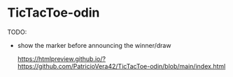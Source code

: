 # TicTacToe-odin

TODO:
* show the marker before announcing the winner/draw

  https://htmlpreview.github.io/?https://github.com/PatricioVera42/TicTacToe-odin/blob/main/index.html
